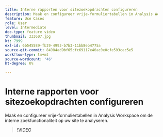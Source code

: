 ```yaml
---
title: Interne rapporten voor sitezoekopdrachten configureren
description: Maak en configureer vrije-formuliertabellen in Analysis Workspace om de interne zoekfunctionaliteit op uw site te analyseren.
feature: Use Cases
role: User
level: Intermediate
doc-type: feature video
thumbnail: 333607.jpg
kt: 7999
exl-id: 6b545589-fb29-4993-b7b3-11bb8eb4775a
source-git-commit: 84984ad9bf65cfc69117e40ac0e0cfe503cac5e5
workflow-type: tm+mt
source-wordcount: '46'
ht-degree: 0%

---
```


# Interne rapporten voor sitezoekopdrachten configureren

Maak en configureer vrije-formuliertabellen in Analysis Workspace om de interne zoekfunctionaliteit op uw site te analyseren.

>[!VIDEO](https://video.tv.adobe.com/v/333607/?quality=12&learn=on)
